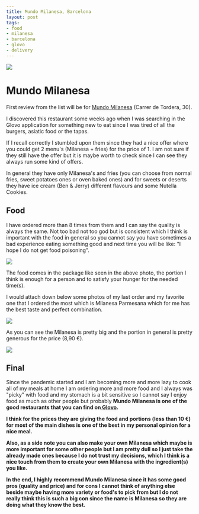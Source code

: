 ```yaml
---
title: Mundo Milanesa, Barcelona
layout: post
tags:
- food
- milanesa
- barcelona
- glovo
- delivery
---
```


<img src="https://i.imgur.com/Lg0FQQY.jpg">

# Mundo Milanesa

First review from the list will be for [Mundo Milanesa](https://www.milanesabarcelona.com/) (Carrer de Tordera, 30).

I discovered this restaurant some weeks ago when I was searching in the Glovo application for something new to eat since I was tired of all the burgers, asiatic food or the tapas.

If I recall correctly I stumbled upon them since they had a nice offer where you could get 2 menu's (Milanesa + fries) for the price of 1. I am not sure if they still have the offer but it is maybe worth to check since I can see they always run some kind of offers.

In general they have only Milanesa's and fries (you can choose from normal fries, sweet potatoes ones or oven baked ones) and for sweets or deserts they have ice cream (Ben & Jerry) different flavours and some Nutella Cookies.

## Food

I have ordered more than 8 times from them and I can say the quality is always the same. Not too bad not too god but is consistent which I think is important with the food in general so you cannot say you have sometimes a bad experience eating something good and next time you will be like: "I hope I do not get food poisoning".

<img src="https://i.imgur.com/SqzJEpY.jpg">

The food comes in the package like seen in the above photo, the portion I think is enough for a person and to satisfy your hunger for the needed time(s).

I would attach down below some photos of my last order and my favorite one that I ordered the most which is Milanesa Parmesana which for me has the best taste and perfect combination.

<img src="https://i.imgur.com/nnYqBhE.jpg">

As you can see the Milanesa is pretty big and the portion in general is pretty generous for the price (8,90 €).

<img src="https://i.imgur.com/Lg0FQQY.jpg">

## Final
Since the pandemic started and I am becoming more and more lazy to cook all of my meals at home I am ordering more and more food and I always was "picky" with food and my stomach is a bit sensitive so I cannot say I enjoy food as much as other people but probably <b>Mundo Milanesa<b> is one of the good restaurants that you can find on[ Glovo](https://glovoapp.com/en/bcn/store/mundo-milanesa-bcn/).
	
I think for the prices they are giving the food and portions (less than 10 €) for most of the main dishes is one of the best in my personal opinion for a nice meal.
	
Also, as a side note you can also make your own Milanesa which maybe is more important for some other people but I am pretty dull so I just take the already made ones because I do not trust my decisions, which I think is a nice touch from them to create your own Milanesa with the ingredient(s) you like.
	
In the end, I highly recommend <b>Mundo Milanesa</b> since it has some good pros (quality and price) and for cons I cannot think of anything else beside maybe having more variety or food's to pick from but I do not really think this is such a big con since the name is Milanesa so they are doing what they know the best.
